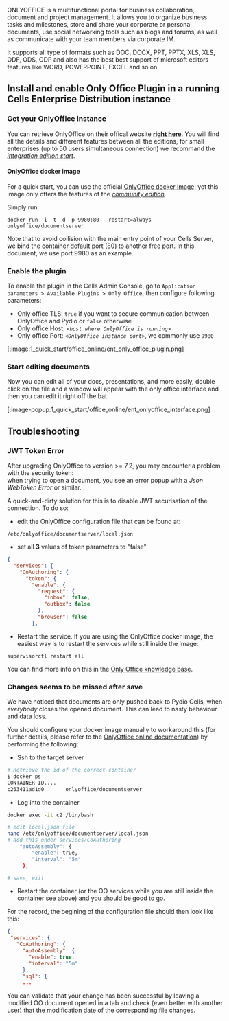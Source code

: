 ONLYOFFICE is a multifunctional portal for business collaboration, document and project management. It allows you to organize business tasks and milestones, store and share your corporate or personal documents, use social networking tools such as blogs and forums, as well as communicate with your team members via corporate IM.

It supports all type of formats such as DOC, DOCX, PPT, PPTX, XLS, XLS, ODF, ODS, ODP and also has the best best support of microsoft editors features like WORD, POWERPOINT, EXCEL and so on.

## Install and enable Only Office Plugin in a running Cells Enterprise Distribution instance

### Get your OnlyOffice instance

You can retrieve OnlyOffice on their offical website **[right here](https://www.onlyoffice.com/compare-editions.aspx)**.
You will find all the details and different features between all the editions, for small enterprises (up to 50 users simultaneous connection) we recommand the [*integration edition start*](https://www.onlyoffice.com/connectors.aspx).

#### OnlyOffice docker image

For a quick start, you can use the official [OnlyOffice docker image](https://hub.docker.com/r/onlyoffice/documentserver/): yet this image only offers the features of the *[community edition](https://www.onlyoffice.com/compare-editions.aspx)*.

Simply run:

```shell
docker run -i -t -d -p 9980:80 --restart=always onlyoffice/documentserver
```

Note that to avoid collision with the main entry point of your Cells Server, we bind the container default port (80) to another free port.
In this document, we use port 9980 as an example.

### Enable the plugin

To enable the plugin in the Cells Admin Console, go to `Application parameters > Available Plugins > Only Office`, then configure following parameters:
 
- Only office TLS: `true` if you want to secure communication between OnlyOffice and Pydio or `false` otherwise
- Only office Host: _`<host where OnlyOffice is running>`_
- Only office Port: _`<OnlyOffice instance port>`_, we commonly use `9980`

[:image:1_quick_start/office_online/ent_only_office_plugin.png]

### Start editing documents

Now you can edit all of your docs, presentations, and more easily, double click on the file and a window will appear with the only office interface and then you can edit it right off the bat.

[:image-popup:1_quick_start/office_online/ent_onlyoffice_interface.png]

## Troubleshooting

### JWT Token Error

After upgrading OnlyOffice to version >= 7.2, you may encounter a problem with the security token:  
when trying to open a document, you see an error popup with a _Json WebToken Error_ or similar.

A quick-and-dirty solution for this is to disable JWT securisation of the connection. To do so:

- edit the OnlyOffice configuration file that can be found at:

`/etc/onlyoffice/documentserver/local.json`

- set all **3** values of token parameters to "false"

```json
{
  "services": {
    "CoAuthoring": {      
      "token": {
        "enable": {
          "request": {
            "inbox": false,
            "outbox": false
          },
          "browser": false
        },
```

- Restart the service. If you are using the OnlyOffice docker image, the easiest way is to restart the services while still inside the image:

`supervisorctl restart all`

You can find more info on this in the [Only Office knowledge base](https://helpcenter.onlyoffice.com/installation/docs-configure-jwt.aspx).

### Changes seems to be missed after save

We have noticed that documents are only pushed back to Pydio Cells, when _everybody_ closes the opened document.
This can lead to nasty behaviour and data loss.

You should configure your docker image manually to workaround this (for further details, please refer to the [OnlyOffice online documentation](https://api.onlyoffice.com/editors/save)) by performing the following:

- Ssh to the target server

```sh
# Retrieve the id of the correct container
$ docker ps
CONTAINER ID....
c263411ad1d0       onlyoffice/documentserver
```

- Log into the container

```sh
docker exec -it c2 /bin/bash

# edit local.json file
nano /etc/onlyoffice/documentserver/local.json
# add this under services/CoAuthoring 
    "autoAssembly": {
        "enable": true,
        "interval": "5m"
     },

# save, exit
```

- Restart the container (or the OO services while you are still inside the container see above) and you should be good to go.


For the record, the begining of the configuration file should then look like this:

```json
{
 "services": {
   "CoAuthoring": {
     "autoAssembly": {
       "enable": true,
       "interval": "5m"
     },
     "sql": {
     ...
```

You can validate that your change has been successful by leaving a modified OO document opened in a tab and check (even better with another user) that the modification date of the corresponding file changes.
